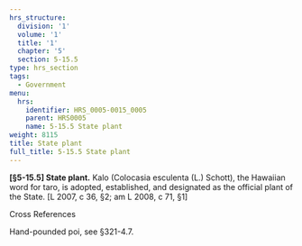 ```yaml
---
hrs_structure:
  division: '1'
  volume: '1'
  title: '1'
  chapter: '5'
  section: 5-15.5
type: hrs_section
tags:
  - Government
menu:
  hrs:
    identifier: HRS_0005-0015_0005
    parent: HRS0005
    name: 5-15.5 State plant
weight: 8115
title: State plant
full_title: 5-15.5 State plant
---
```

**[§5-15.5] State plant.** Kalo (Colocasia esculenta (L.) Schott), the Hawaiian word for taro, is adopted, established, and designated as the official plant of the State. [L 2007, c 36, §2; am L 2008, c 71, §1]

Cross References

Hand-pounded poi, see §321-4.7.